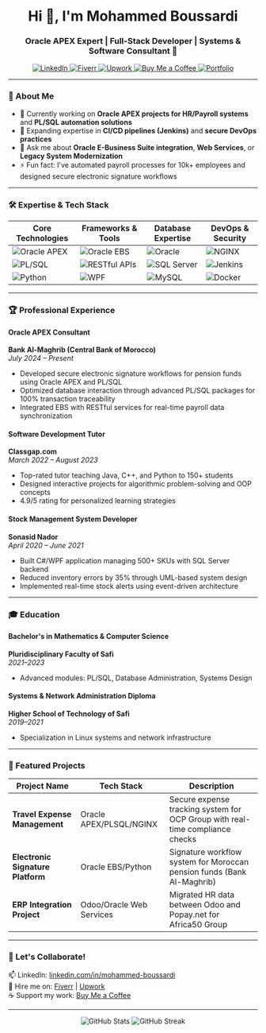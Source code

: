 <h1 align="center">Hi 👋, I'm Mohammed Boussardi</h1>
<h3 align="center">Oracle APEX Expert | Full-Stack Developer | Systems & Software Consultant 🚀</h3>

<p align="center">
  <a href="https://www.linkedin.com/in/mohammed-boussardi/">
    <img src="https://img.shields.io/badge/LinkedIn-0077B5?style=for-the-badge&logo=linkedin&logoColor=white" alt="LinkedIn" />
  </a>
  <a href="https://fiverr.com/yourusername" target="_blank">
    <img src="https://img.shields.io/badge/Fiverr-05122A?style=for-the-badge&logo=fiverr&logoColor=white" alt="Fiverr" />
  </a>
  <a href="https://www.upwork.com/freelancers/~yourusername" target="_blank">
    <img src="https://img.shields.io/badge/Upwork-05122A?style=for-the-badge&logo=upwork&logoColor=white" alt="Upwork" />
  </a>
  <a href="https://www.buymeacoffee.com/medboussardi">
    <img src="https://img.shields.io/badge/Buy%20Me%20a%20Coffee-FD0?style=for-the-badge&logo=buy-me-a-coffee&logoColor=black" alt="Buy Me a Coffee" />
  </a>
  <a href="https://your-website.com" target="_blank">
    <img src="https://img.shields.io/badge/Portfolio-000000?style=for-the-badge&logo=google-chrome&logoColor=white" alt="Portfolio" />
  </a>
</p>

---

### 🚀 About Me  
- 🔭 Currently working on **Oracle APEX projects for HR/Payroll systems** and **PL/SQL automation solutions**  
- 🌱 Expanding expertise in **CI/CD pipelines (Jenkins)** and **secure DevOps practices**  
- 💬 Ask me about **Oracle E-Business Suite integration**, **Web Services**, or **Legacy System Modernization**  
- ⚡ Fun fact: I've automated payroll processes for 10k+ employees and designed secure electronic signature workflows  

---

### 🛠️ Expertise & Tech Stack  

| **Core Technologies** | **Frameworks & Tools** | **Database Expertise** | **DevOps & Security** |
|-----------------------|------------------------|------------------------|-----------------------|
| <img src="https://img.shields.io/badge/Oracle%20APEX-FF6600?style=for-the-badge&logo=oracle" alt="Oracle APEX"/> | <img src="https://img.shields.io/badge/Oracle%20EBS-F80000?style=for-the-badge&logo=oracle" alt="Oracle EBS"/> | <img src="https://img.shields.io/badge/Oracle-F80000?style=for-the-badge&logo=oracle" alt="Oracle"/> | <img src="https://img.shields.io/badge/NGINX-009639?style=for-the-badge&logo=nginx" alt="NGINX"/> |
| <img src="https://img.shields.io/badge/PL%2FSQL-F2E8CF?style=for-the-badge&logo=oracle" alt="PL/SQL"/> | <img src="https://img.shields.io/badge/RESTful-API-02303A?style=for-the-badge&logo=http" alt="RESTful APIs"/> | <img src="https://img.shields.io/badge/SQL%20Server-CC2927?style=for-the-badge&logo=microsoftsqlserver" alt="SQL Server"/> | <img src="https://img.shields.io/badge/Jenkins-D24939?style=for-the-badge&logo=jenkins" alt="Jenkins"/> |
| <img src="https://img.shields.io/badge/Python-3776AB?style=for-the-badge&logo=python" alt="Python"/> | <img src="https://img.shields.io/badge/WPF-239120?style=for-the-badge&logo=microsoft" alt="WPF"/> | <img src="https://img.shields.io/badge/MySQL-4479A1?style=for-the-badge&logo=mysql" alt="MySQL"/> | <img src="https://img.shields.io/badge/Docker-2496ED?style=for-the-badge&logo=docker" alt="Docker"/> |

---

### 🏆 Professional Experience

#### **Oracle APEX Consultant**  
**Bank Al-Maghrib (Central Bank of Morocco)**  
*July 2024 – Present*  
- Developed secure electronic signature workflows for pension funds using Oracle APEX and PL/SQL  
- Optimized database interaction through advanced PL/SQL packages for 100% transaction traceability  
- Integrated EBS with RESTful services for real-time payroll data synchronization  

#### **Software Development Tutor**  
**Classgap.com**  
*March 2022 – August 2023*  
- Top-rated tutor teaching Java, C++, and Python to 150+ students  
- Designed interactive projects for algorithmic problem-solving and OOP concepts  
- 4.9/5 rating for personalized learning strategies  

#### **Stock Management System Developer**  
**Sonasid Nador**  
*April 2020 – June 2021*  
- Built C#/WPF application managing 500+ SKUs with SQL Server backend  
- Reduced inventory errors by 35% through UML-based system design  
- Implemented real-time stock alerts using event-driven architecture  

---

### 🎓 Education  
#### **Bachelor's in Mathematics & Computer Science**  
**Pluridisciplinary Faculty of Safi**  
*2021–2023*  
- Advanced modules: PL/SQL, Database Administration, Systems Design  

#### **Systems & Network Administration Diploma**  
**Higher School of Technology of Safi**  
*2019–2021*  
- Specialization in Linux systems and network infrastructure  

---

### 🔧 Featured Projects  
| Project Name | Tech Stack | Description |  
|--------------|------------|-------------|  
| **Travel Expense Management** | Oracle APEX/PLSQL/NGINX | Secure expense tracking system for OCP Group with real-time compliance checks |  
| **Electronic Signature Platform** | Oracle EBS/Python | Signature workflow system for Moroccan pension funds (Bank Al-Maghrib) |  
| **ERP Integration Project** | Odoo/Oracle Web Services | Migrated HR data between Odoo and Popay.net for Africa50 Group |  

---

### 🤝 Let's Collaborate!  
📫 LinkedIn: [linkedin.com/in/mohammed-boussardi](https://www.linkedin.com/in/mohammed-boussardi/)  
💼 Hire me on: [Fiverr](https://fiverr.com/yourusername) | [Upwork](https://www.upwork.com/freelancers/~yourusername)  
☕ Support my work: [Buy Me a Coffee](https://www.buymeacoffee.com/medboussardi)  

---

<p align="center">
  <img src="https://github-readme-stats.vercel.app/api?username=medboussardi&show_icons=true&theme=dark&include_all_commits=true&count_private=true" alt="GitHub Stats" />
  <img src="https://github-readme-streak-stats.herokuapp.com?user=medboussardi&theme=dark" alt="GitHub Streak" />
</p>
